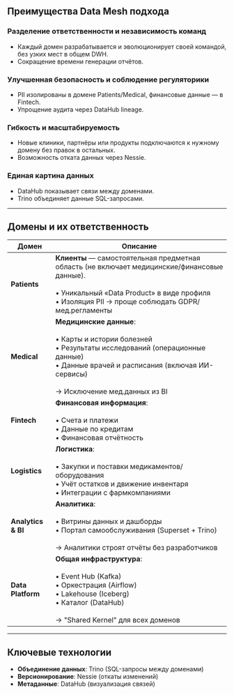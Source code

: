 ## Преимущества Data Mesh подхода

### Разделение ответственности и независимость команд
- Каждый домен разрабатывается и эволюционирует своей командой, без узких мест в общем DWH.
- Сокращение времени генерации отчётов.

### Улучшенная безопасность и соблюдение регуляторики
- PII изолированы в домене Patients/Medical, финансовые данные — в Fintech.
- Упрощение аудита через DataHub lineage.

### Гибкость и масштабируемость
- Новые клиники, партнёры или продукты подключаются к нужному домену без правок в остальных.
- Возможность отката данных через Nessie.

### Единая картина данных
- DataHub показывает связи между доменами.
- Trino объединяет данные SQL-запросами.

---

## Домены и их ответственность
| Домен            | Описание                                                                                     |
|------------------|---------------------------------------------------------------------------------------------|
| **Patients**     | **Клиенты** — самостоятельная предметная область (не включает медицинские/финансовые данные).<br><br> • Уникальный «Data Product» в виде профиля<br> • Изоляция PII → проще соблюдать GDPR/мед.регламенты |
| **Medical**      | **Медицинские данные**:<br><br> • Карты и истории болезней<br> • Результаты исследований (операционные данные)<br> • Данные врачей и расписания (включая ИИ-сервисы)<br><br> → Исключение мед.данных из BI |
| **Fintech**      | **Финансовая информация**:<br><br> • Счета и платежи<br> • Данные по кредитам<br> • Финансовая отчётность |
| **Logistics**    | **Логистика**:<br><br> • Закупки и поставки медикаментов/оборудования<br> • Учёт остатков и движение инвентаря<br> • Интеграции с фармкомпаниями |
| **Analytics & BI** | **Аналитика**:<br><br> • Витрины данных и дашборды<br> • Портал самообслуживания (Superset + Trino)<br><br> → Аналитики строят отчёты без разработчиков |
| **Data Platform** | **Общая инфраструктура**:<br><br> • Event Hub (Kafka)<br> • Оркестрация (Airflow)<br> • Lakehouse (Iceberg)<br> • Каталог (DataHub)<br><br> → "Shared Kernel" для всех доменов |
---

## Ключевые технологии
- **Объединение данных**: Trino (SQL-запросы между доменами)
- **Версионирование**: Nessie (откаты изменений)
- **Метаданные**: DataHub (визуализация связей)
